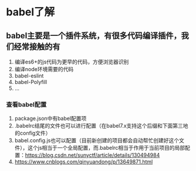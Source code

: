 # babel了解
## babel主要是一个插件系统，有很多代码编译插件，我们经常接触的有
1. 编译es6+的js代码为更早的代码，方便浏览器识别
2. 编译node环境需要的代码
3. babel-eslint
4. babel-Polyfill
5. ...
### 查看babel配置
1. package.json中有babel配置项
2. .babelrc结尾的文件也可以进行配置（在babel7.x支持这个后缀和下面第三地的config文件）
3. babel.config.js也可以配置（目前新创建的项目都会自动帮忙创建好这个文件），这个js相当于一个全局配置，而.babelrc相当于作用于当前项目的局部配置：https://blog.csdn.net/sunyctf/article/details/130494984
4. https://www.cnblogs.com/qinyuandong/p/13649871.html